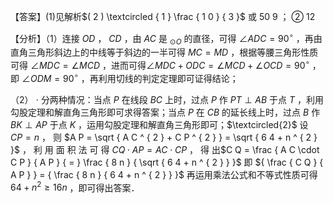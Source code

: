 【答案】(1)见解析$( 2 ) \textcircled { 1 } \frac { 1 0 } { 3 }$ 或 50 9 ； ② 12

【分析】（1）连接 $O D$ ， $C D$ ，由 $A C$ 是 $_ { \odot O }$ 的直径，可得 $\angle A D C = 9 0 ^ { \circ }$ ，再由直角三角形斜边上的中线等于斜边的一半可得 $M C = M D$ ，根据等腰三角形性质可得 $\angle M D C = \angle M C D$ ，进而可得$\angle M D C + O D C = \angle M C D + \angle O C D = 9 0 ^ { \circ }$ ，即 $\angle O D M = 9 0 ^ { \circ }$ ，再利用切线的判定定理即可证得结论；

（2） $\cdot$ 分两种情况：当点 $P$ 在线段 $B C$ 上时，过点 $P$ 作 $P T \perp A B$ 于点 $T$ ，利用勾股定理和解直角三角形即可求得答案；当点 $P$ 在 $C B$ 的延长线上时，过点 $B$ 作 $B K \perp A P$ 于点 $K$ ，运用勾股定理和解直角三角形即可；$\textcircled{2}$ 设 $C P = n$ ， 则 $A P = \sqrt { A C ^ { 2 } + C P ^ { 2 } } = \sqrt { 6 4 + n ^ { 2 } }$ ， 利 用 面 积 法 可 得 $C Q \cdot A P = A C \cdot C P$ ， 得 出$C Q = \frac { A C \cdot C P } { A P } { = } \frac { 8 n } { \sqrt { 6 4 + n ^ { 2 } } }$ 即 ${ \frac { C Q } { A P } } = { \frac { 8 n } { 6 4 + n ^ { 2 } } }$ 再运用乘法公式和不等式性质可得 $6 4 + n ^ { 2 } \geq 1 6 n$ ，即可得出答案．

